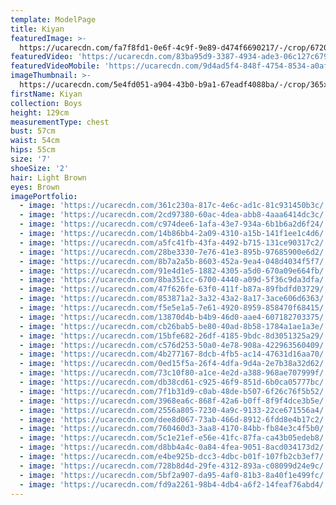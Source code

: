 ```yaml
---
template: ModelPage
title: Kiyan
featuredImage: >-
  https://ucarecdn.com/fa7f8fd1-0e6f-4c9f-9e89-d474f6690217/-/crop/6720x3462/0,0/-/preview/
featuredVideo: 'https://ucarecdn.com/83ba95d9-3387-4934-ade3-06c127c6790d/'
featuredVideoMobile: 'https://ucarecdn.com/9d4ad5f4-848f-4754-8534-a0aff3276759/'
imageThumbnail: >-
  https://ucarecdn.com/5e4fd051-a904-43b0-b9a1-67eadf4088ba/-/crop/365x429/135,26/-/preview/
firstName: Kiyan
collection: Boys
height: 129cm
measurementType: chest
bust: 57cm
waist: 54cm
hips: 55cm
size: '7'
shoeSize: '2'
hair: Light Brown
eyes: Brown
imagePortfolio:
  - image: 'https://ucarecdn.com/361c230a-817c-4e6c-ad1c-81c931450b3c/'
  - image: 'https://ucarecdn.com/2cd97380-60ac-4dea-abb8-4aaa6414dc3c/'
  - image: 'https://ucarecdn.com/c974dee6-1afa-43e7-934a-6b1b6a2d6f24/'
  - image: 'https://ucarecdn.com/14b86bb4-2a09-4310-a15b-141f1ee1c4d6/'
  - image: 'https://ucarecdn.com/a5fc41fb-43fa-4492-b715-131ce90317c2/'
  - image: 'https://ucarecdn.com/28be3330-7e76-41e3-895b-97685900e6d2/'
  - image: 'https://ucarecdn.com/8b7a2a5b-8603-452a-9ea4-048d4034f5f7/'
  - image: 'https://ucarecdn.com/91e4d1e5-1882-4305-a5d0-670a09e664fb/'
  - image: 'https://ucarecdn.com/8ba351cc-6700-4440-a09d-5f36c9da3dfa/'
  - image: 'https://ucarecdn.com/47f626fe-63f0-411f-b87a-89fbdfd03729/'
  - image: 'https://ucarecdn.com/853871a2-3a32-43a2-8a17-3ace606d6363/'
  - image: 'https://ucarecdn.com/f5e5e1a5-7e61-4920-8959-858470f68415/'
  - image: 'https://ucarecdn.com/13870d4b-b4b9-46d0-aae4-607182703375/'
  - image: 'https://ucarecdn.com/cb26bab5-be80-40ad-8b58-1784a1ae1a3e/'
  - image: 'https://ucarecdn.com/15bfe682-26df-4185-9bdc-8d3051325a29/'
  - image: 'https://ucarecdn.com/c576d253-50a0-4e78-908a-422963560409/'
  - image: 'https://ucarecdn.com/4b277167-8dcb-4fb5-ac14-47631d16aa70/'
  - image: 'https://ucarecdn.com/0ed15f5a-26f4-4dfa-9d4a-2e7b38a32d62/'
  - image: 'https://ucarecdn.com/73c10f80-a1ce-4e2d-a388-968ae707999f/'
  - image: 'https://ucarecdn.com/db38cd61-c925-46f9-851d-6b0ca05777bc/'
  - image: 'https://ucarecdn.com/7f1b31d9-c0ab-48de-b507-6f26c76f5b52/'
  - image: 'https://ucarecdn.com/3968ea6c-868f-42a6-b0ff-8f9f4dce3b5e/'
  - image: 'https://ucarecdn.com/2556a805-7230-4a9c-9133-22ce671556a4/'
  - image: 'https://ucarecdn.com/dee8d067-73ab-466d-8912-6fdd8e4b17c2/'
  - image: 'https://ucarecdn.com/760460d3-3aa8-4170-84bb-fb84e3c4f5b0/'
  - image: 'https://ucarecdn.com/5c1e21ef-e56e-41fc-87fa-ca43b05edeb8/'
  - image: 'https://ucarecdn.com/d8bb4a4c-0a84-4fea-9051-8acd034173d2/'
  - image: 'https://ucarecdn.com/e4be925b-dcc3-4dbc-b01f-107fb2cb3ef7/'
  - image: 'https://ucarecdn.com/728b8d4d-29fe-4312-893a-c08099d24e9c/'
  - image: 'https://ucarecdn.com/5bf2a907-da95-4af0-81b3-8a40f1e499fc/'
  - image: 'https://ucarecdn.com/fd9a2261-98b4-4db4-a6f2-14feaf76abd4/'
---
```


